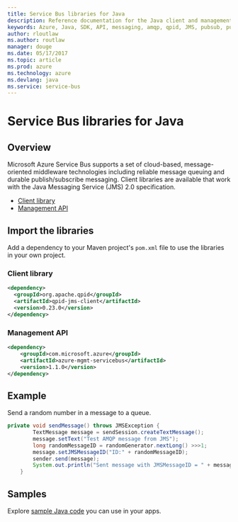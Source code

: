```yaml
---
title: Service Bus libraries for Java
description: Reference documentation for the Java client and management libraries for Service Bus
keywords: Azure, Java, SDK, API, messaging, amqp, qpid, JMS, pubsub, pub-sub, message broker
author: rloutlaw
ms.author: routlaw
manager: douge
ms.date: 05/17/2017
ms.topic: article
ms.prod: azure
ms.technology: azure
ms.devlang: java
ms.service: service-bus
---
```


# Service Bus libraries for Java

## Overview

Microsoft Azure Service Bus supports a set of cloud-based, message-oriented middleware technologies including reliable message queuing and durable publish/subscribe messaging. Client libraries are available that work with the Java Messaging Service (JMS) 2.0 specification.

- [Client library](https://docs.microsoft.com/en-us/java/api/overview/azure/servicebus/managementapi)
- [Management API](https://qpid.apache.org/components/jms/index.html)

## Import the libraries

Add a dependency to your Maven project's `pom.xml` file to use the libraries in your own project.

### Client library

```XML
<dependency>
  <groupId>org.apache.qpid</groupId>
  <artifactId>qpid-jms-client</artifactId>
  <version>0.23.0</version>
</dependency>
```

### Management API

```XML
<dependency>
    <groupId>com.microsoft.azure</groupId>
    <artifactId>azure-mgmt-servicebus</artifactId>
    <version>1.1.0</version>
</dependency>
```

## Example

Send a random number in a message to a queue.

```java
private void sendMessage() throws JMSException {
        TextMessage message = sendSession.createTextMessage();
        message.setText("Test AMQP message from JMS");
        long randomMessageID = randomGenerator.nextLong() >>>1;
        message.setJMSMessageID("ID:" + randomMessageID);
        sender.send(message);
        System.out.println("Sent message with JMSMessageID = " + message.getJMSMessageID());
    }

```

## Samples

Explore [sample Java code](https://azure.microsoft.com/resources/samples/?platform=java) you can use in your apps.